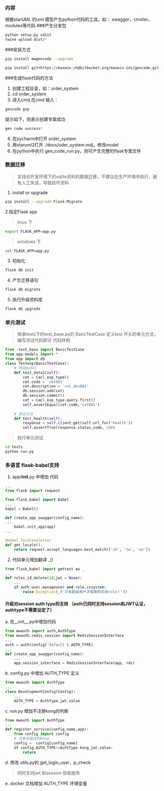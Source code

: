 ### 内容
根据starUML 的uml 模型产生python代码的工具，如： swagger，ctroller，modules等代码
###产生分发包
```bash
python setup.py sdist
twine upload dist/*

```

###安装方式
```bash
pip install mwgencode --upgrade
```
```bash
pip install git+https://maxwin_ch@bitbucket.org/maxwin-inc/gencode.git
```

###生成flask代码的方法
1. 创建工程目录，如：order_system
2. cd order_system
3. 进入cmd,在cmd 输入：
```bash
gencode gsp 
```
提示如下，则表示创建专案成功
```bash
gen code success!

```
4. 在pycharm中打开 order_system
5. 用staruml2打开 ./docs/oder_system.mdj，修改model
6. 在python中执行 gen_code_run.py，则可产生完整的flask专案文件

### 数据迁移
> 支持对开发环境下的sqlite资料的数据迁移，不建议在生产环境中执行，避免人工失误，导致损坏资料
1. install or upgrade
```bash
pip install --upgrade Flask-Migrate
```
2.指定Flask app
> linux 下
```bash
export FLASK_APP=app.py
```
> windows 下
```bash
set FLASK_APP=app.py
```
3. 初始化
```bash
flask db init
```
4. 产生迁移语句
```bash
flask db migrate
```
5. 执行升级资料库
```bash
flask db upgrade
```

### 单元测试
> 继承tests下的test_base.py的 BasicTestCase
> 定义test 开头的单元方法，编写测试代码即可
> 代码样例
```python
from .test_base import BasicTestCase
from app.models import *
from app import db
class Testexp(BasicTestCase):
    # 测试model
    def test_data1(self):
        cet = Cacl_exp_type()
        cet.code = 'cet001'
        cet.description = 'cet_des001'
        db.session.add(cet)
        db.session.commit()
        cet = Cacl_exp_type.query.first()
        self.assertEqual(cet.code,'cet001')
    
    # 测试方法
    def test_health(self):
        response = self.client.get(self.url_for('health'))
        self.assertTrue(response.status_code, 200)
```

> 执行单元测试
```bash
cd tests
python run.py
```

### 多语言 flask-babel支持
1. app/__init__.py 中增加 代码
```python
...
from flask import request

from flask_babel import Babel
...
babel = Babel()

def create_app_swagger(config_name):
...
    babel.init_app(app)
...

@babel.localeselector
def get_locale():
    return request.accept_languages.best_match(['zh', 'tw', 'en'])
```
2. 代码单元增加翻译 _()
```python
from flask_babel import gettext as _
...
def roles_id_delete(id,jwt = None):
    ...
    if auth_user.manageuser and role.issystem:
        raise Exception(_('只有超级用户才能删除系统role！'))
```

#### 升级对session auth type的支持 （auth已同时支持session和JWT认证，authtype不需要设定了）  
a. 在__init__.py中增加代码   
````python
from mwauth import auth,AuthType
from mwauth.redis_session import RedisSessionInterface
...
auth = auth(config['default'].AUTH_TYPE)
...
def create_app_swagger(config_name):
    ...
    app.session_interface = RedisSessionInterface(app, rds)
````
b. config.py 中增加 AUTH_TYPE 定义   
```python
from mwauth import AuthType
...
class DevelopmentConfig(Config):
    ...
    AUTH_TYPE = AuthType.jwt.value
```

c. run.py  增加不注册kong的判断
```python
from mwauth import AuthType
...
def register_service(config_name,app):
    from config import config
    # 注册本服务到kong
    config =  config[config_name]
    if config.AUTH_TYPE!=AuthType.kong_jwt.value:
        return
```   
d. 修改 utils.py的 get_login_user，p_check
> 同时支持jwt 和session 获取服务

e. docker 文档增加 AUTH_TYPE 环境变量

